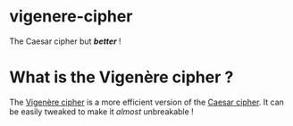 # vigenere-cipher
The Caesar cipher but ***better*** !

# What is the Vigenère cipher ? 
The [Vigenère cipher](https://en.wikipedia.org/wiki/Vigen%C3%A8re_cipher) is a more efficient version of the [Caesar cipher](https://github.com/dinosnake666/caesar_cipher). It can be easily tweaked to make it _almost_ unbreakable !
